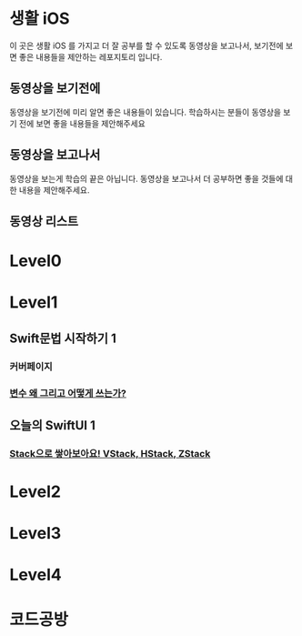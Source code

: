 # 생활 iOS

이 곳은 생활 iOS 를 가지고 더 잘 공부를 할 수 있도록 동영상을 보고나서, 보기전에 보면 좋은 내용들을 제안하는 레포지토리 입니다.

## 동영상을 보기전에
동영상을 보기전에 미리 알면 좋은 내용들이 있습니다. 학습하시는 분들이 동영상을 보기 전에 보면 좋을 내용들을 제안해주세요

## 동영상을 보고나서
동영상을 보는게 학습의 끝은 아닙니다. 동영상을 보고나서 더 공부하면 좋을 것들에 대한 내용을 제안해주세요.


## 동영상 리스트

# Level0

# Level1
## Swift문법 시작하기 1
### 커버페이지
### [변수 왜 그리고 어떻게 쓰는가?](https://github.com/M1zz/Life-iOS/blob/da8d14e21005b5f1f00a14ada1c12a2d16f73a86/Level%201/Swift%EB%AC%B8%EB%B2%95%20%EC%8B%9C%EC%9E%91%ED%95%98%EA%B8%B0%201/%EB%B3%80%EC%88%98%20%EC%99%9C%20%EA%B7%B8%EB%A6%AC%EA%B3%A0%20%EC%96%B4%EB%96%BB%EA%B2%8C%20%EC%93%B0%EB%8A%94%EA%B0%80%3F.md)
## 오늘의 SwiftUI 1
### [Stack으로 쌓아보아요! VStack, HStack, ZStack](https://github.com/M1zz/Life-iOS/blob/6e5773b2536d3efd6d21c0559b9a971eaec80fb3/Level%201/%EC%98%A4%EB%8A%98%EC%9D%98%20SwiftUI%201/Stack%EC%9C%BC%EB%A1%9C%20%EC%8C%93%EC%95%84%EB%B3%B4%EC%95%84%EC%9A%94!%20VStack,%20HStack,%20ZStack.md)
# Level2

# Level3

# Level4

# 코드공방
